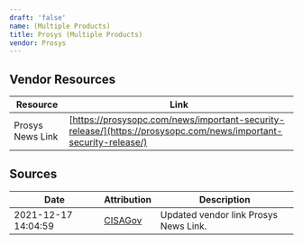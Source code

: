 ```yaml
---
draft: 'false'
name: (Multiple Products)
title: Prosys (Multiple Products)
vendor: Prosys
---
```


## Vendor Resources
| Resource | Link |
| --- | --- |
| Prosys News Link | [https://prosysopc.com/news/important-security-release/](https://prosysopc.com/news/important-security-release/) |



## Sources
| Date | Attribution | Description |
| --- | --- | --- |
| 2021-12-17 14:04:59 | [CISAGov](https://raw.githubusercontent.com/cisagov/log4j-affected-db/develop/README.md) | Updated vendor link Prosys News Link.  |
